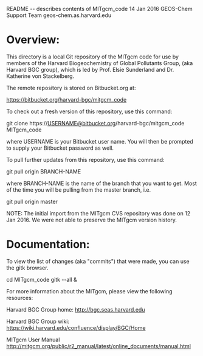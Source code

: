 README -- describes contents of MITgcm_code
14 Jan 2016
GEOS-Chem Support Team
geos-chem.as.harvard.edu


Overview:
==========

This directory is a local Git repository of the MITgcm code for use by
members of the Harvard Biogeochemistry  of Global Pollutants Group,
(aka Harvard BGC group), which is led by Prof. Elsie Sunderland and
Dr. Katherine von Stackelberg.

The remote repository is stored on Bitbucket.org at:

  https://bitbucket.org/harvard-bgc/mitgcm_code


To check out a fresh version of this repository, use this command:

  git clone https://USERNAME@bitbucket.org/harvard-bgc/mitgcm_code MITgcm_code

  where USERNAME is your Bitbucket user name. 
  You will then be prompted to supply your Bitbucket password as well.


To pull further updates from this repository, use this command:

 
  git pull origin BRANCH-NAME

  where BRANCH-NAME is the name of the branch that you want to get.
  Most of the time you will be pulling from the master branch, i.e.

  git pull origin master

 
NOTE: The initial import from the MITgcm CVS repository was done on 
12 Jan 2016.  We were not able to preserve the MITgcm version history.



Documentation:
==============

To view the list of changes (aka "commits") that were made, you can use
the gitk browser.

  cd MITgcm_code
  gitk --all &

For more information about the MITgcm, please view the following resources:

  Harvard BGC Group home:
  http://bgc.seas.harvard.edu
   

  Harvard BGC Group wiki:
  https://wiki.harvard.edu/confluence/display/BGC/Home

  MITgcm User Manual
  http://mitgcm.org/public/r2_manual/latest/online_documents/manual.html